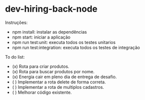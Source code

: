 # dev-hiring-back-node

Instruções:
- npm install: instalar as dependências
- npm start: iniciar a aplicação
- npm run test:unit: executa todos os testes unitarios
- npm run test:integration: executa todos os testes de integração

To do list:
- (x) Rota para criar produtos.
- (x) Rota para buscar produtos por nome.
- (x) Energia cair em pleno dia de entrega de desafio.
- ( ) Implementar a rota delete de forma correta.
- ( ) Implementar a rota de multiplos cadastros.
- ( ) Melhorar código existente.